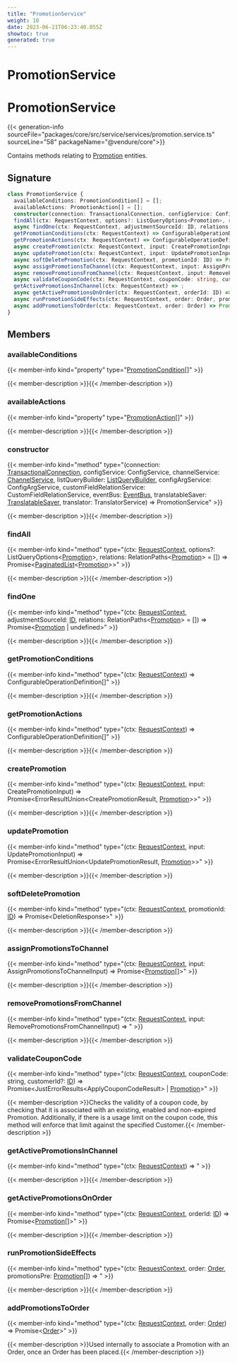 ```yaml
---
title: "PromotionService"
weight: 10
date: 2023-06-21T06:23:40.055Z
showtoc: true
generated: true
---
```

<!-- This file was generated from the Vendure source. Do not modify. Instead, re-run the "docs:build" script -->

# PromotionService
<div class="symbol">


# PromotionService

{{< generation-info sourceFile="packages/core/src/service/services/promotion.service.ts" sourceLine="58" packageName="@vendure/core">}}

Contains methods relating to <a href='/typescript-api/entities/promotion#promotion'>Promotion</a> entities.

## Signature

```TypeScript
class PromotionService {
  availableConditions: PromotionCondition[] = [];
  availableActions: PromotionAction[] = [];
  constructor(connection: TransactionalConnection, configService: ConfigService, channelService: ChannelService, listQueryBuilder: ListQueryBuilder, configArgService: ConfigArgService, customFieldRelationService: CustomFieldRelationService, eventBus: EventBus, translatableSaver: TranslatableSaver, translator: TranslatorService)
  findAll(ctx: RequestContext, options?: ListQueryOptions<Promotion>, relations: RelationPaths<Promotion> = []) => Promise<PaginatedList<Promotion>>;
  async findOne(ctx: RequestContext, adjustmentSourceId: ID, relations: RelationPaths<Promotion> = []) => Promise<Promotion | undefined>;
  getPromotionConditions(ctx: RequestContext) => ConfigurableOperationDefinition[];
  getPromotionActions(ctx: RequestContext) => ConfigurableOperationDefinition[];
  async createPromotion(ctx: RequestContext, input: CreatePromotionInput) => Promise<ErrorResultUnion<CreatePromotionResult, Promotion>>;
  async updatePromotion(ctx: RequestContext, input: UpdatePromotionInput) => Promise<ErrorResultUnion<UpdatePromotionResult, Promotion>>;
  async softDeletePromotion(ctx: RequestContext, promotionId: ID) => Promise<DeletionResponse>;
  async assignPromotionsToChannel(ctx: RequestContext, input: AssignPromotionsToChannelInput) => Promise<Promotion[]>;
  async removePromotionsFromChannel(ctx: RequestContext, input: RemovePromotionsFromChannelInput) => ;
  async validateCouponCode(ctx: RequestContext, couponCode: string, customerId?: ID) => Promise<JustErrorResults<ApplyCouponCodeResult> | Promotion>;
  getActivePromotionsInChannel(ctx: RequestContext) => ;
  async getActivePromotionsOnOrder(ctx: RequestContext, orderId: ID) => Promise<Promotion[]>;
  async runPromotionSideEffects(ctx: RequestContext, order: Order, promotionsPre: Promotion[]) => ;
  async addPromotionsToOrder(ctx: RequestContext, order: Order) => Promise<Order>;
}
```
## Members

### availableConditions

{{< member-info kind="property" type="<a href='/typescript-api/promotions/promotion-condition#promotioncondition'>PromotionCondition</a>[]"  >}}

{{< member-description >}}{{< /member-description >}}

### availableActions

{{< member-info kind="property" type="<a href='/typescript-api/promotions/promotion-action#promotionaction'>PromotionAction</a>[]"  >}}

{{< member-description >}}{{< /member-description >}}

### constructor

{{< member-info kind="method" type="(connection: <a href='/typescript-api/data-access/transactional-connection#transactionalconnection'>TransactionalConnection</a>, configService: ConfigService, channelService: <a href='/typescript-api/services/channel-service#channelservice'>ChannelService</a>, listQueryBuilder: <a href='/typescript-api/data-access/list-query-builder#listquerybuilder'>ListQueryBuilder</a>, configArgService: ConfigArgService, customFieldRelationService: CustomFieldRelationService, eventBus: <a href='/typescript-api/events/event-bus#eventbus'>EventBus</a>, translatableSaver: <a href='/typescript-api/service-helpers/translatable-saver#translatablesaver'>TranslatableSaver</a>, translator: TranslatorService) => PromotionService"  >}}

{{< member-description >}}{{< /member-description >}}

### findAll

{{< member-info kind="method" type="(ctx: <a href='/typescript-api/request/request-context#requestcontext'>RequestContext</a>, options?: ListQueryOptions&#60;<a href='/typescript-api/entities/promotion#promotion'>Promotion</a>&#62;, relations: RelationPaths&#60;<a href='/typescript-api/entities/promotion#promotion'>Promotion</a>&#62; = []) => Promise&#60;<a href='/typescript-api/common/paginated-list#paginatedlist'>PaginatedList</a>&#60;<a href='/typescript-api/entities/promotion#promotion'>Promotion</a>&#62;&#62;"  >}}

{{< member-description >}}{{< /member-description >}}

### findOne

{{< member-info kind="method" type="(ctx: <a href='/typescript-api/request/request-context#requestcontext'>RequestContext</a>, adjustmentSourceId: <a href='/typescript-api/common/id#id'>ID</a>, relations: RelationPaths&#60;<a href='/typescript-api/entities/promotion#promotion'>Promotion</a>&#62; = []) => Promise&#60;<a href='/typescript-api/entities/promotion#promotion'>Promotion</a> | undefined&#62;"  >}}

{{< member-description >}}{{< /member-description >}}

### getPromotionConditions

{{< member-info kind="method" type="(ctx: <a href='/typescript-api/request/request-context#requestcontext'>RequestContext</a>) => ConfigurableOperationDefinition[]"  >}}

{{< member-description >}}{{< /member-description >}}

### getPromotionActions

{{< member-info kind="method" type="(ctx: <a href='/typescript-api/request/request-context#requestcontext'>RequestContext</a>) => ConfigurableOperationDefinition[]"  >}}

{{< member-description >}}{{< /member-description >}}

### createPromotion

{{< member-info kind="method" type="(ctx: <a href='/typescript-api/request/request-context#requestcontext'>RequestContext</a>, input: CreatePromotionInput) => Promise&#60;ErrorResultUnion&#60;CreatePromotionResult, <a href='/typescript-api/entities/promotion#promotion'>Promotion</a>&#62;&#62;"  >}}

{{< member-description >}}{{< /member-description >}}

### updatePromotion

{{< member-info kind="method" type="(ctx: <a href='/typescript-api/request/request-context#requestcontext'>RequestContext</a>, input: UpdatePromotionInput) => Promise&#60;ErrorResultUnion&#60;UpdatePromotionResult, <a href='/typescript-api/entities/promotion#promotion'>Promotion</a>&#62;&#62;"  >}}

{{< member-description >}}{{< /member-description >}}

### softDeletePromotion

{{< member-info kind="method" type="(ctx: <a href='/typescript-api/request/request-context#requestcontext'>RequestContext</a>, promotionId: <a href='/typescript-api/common/id#id'>ID</a>) => Promise&#60;DeletionResponse&#62;"  >}}

{{< member-description >}}{{< /member-description >}}

### assignPromotionsToChannel

{{< member-info kind="method" type="(ctx: <a href='/typescript-api/request/request-context#requestcontext'>RequestContext</a>, input: AssignPromotionsToChannelInput) => Promise&#60;<a href='/typescript-api/entities/promotion#promotion'>Promotion</a>[]&#62;"  >}}

{{< member-description >}}{{< /member-description >}}

### removePromotionsFromChannel

{{< member-info kind="method" type="(ctx: <a href='/typescript-api/request/request-context#requestcontext'>RequestContext</a>, input: RemovePromotionsFromChannelInput) => "  >}}

{{< member-description >}}{{< /member-description >}}

### validateCouponCode

{{< member-info kind="method" type="(ctx: <a href='/typescript-api/request/request-context#requestcontext'>RequestContext</a>, couponCode: string, customerId?: <a href='/typescript-api/common/id#id'>ID</a>) => Promise&#60;JustErrorResults&#60;ApplyCouponCodeResult&#62; | <a href='/typescript-api/entities/promotion#promotion'>Promotion</a>&#62;"  >}}

{{< member-description >}}Checks the validity of a coupon code, by checking that it is associated with an existing,
enabled and non-expired Promotion. Additionally, if there is a usage limit on the coupon code,
this method will enforce that limit against the specified Customer.{{< /member-description >}}

### getActivePromotionsInChannel

{{< member-info kind="method" type="(ctx: <a href='/typescript-api/request/request-context#requestcontext'>RequestContext</a>) => "  >}}

{{< member-description >}}{{< /member-description >}}

### getActivePromotionsOnOrder

{{< member-info kind="method" type="(ctx: <a href='/typescript-api/request/request-context#requestcontext'>RequestContext</a>, orderId: <a href='/typescript-api/common/id#id'>ID</a>) => Promise&#60;<a href='/typescript-api/entities/promotion#promotion'>Promotion</a>[]&#62;"  >}}

{{< member-description >}}{{< /member-description >}}

### runPromotionSideEffects

{{< member-info kind="method" type="(ctx: <a href='/typescript-api/request/request-context#requestcontext'>RequestContext</a>, order: <a href='/typescript-api/entities/order#order'>Order</a>, promotionsPre: <a href='/typescript-api/entities/promotion#promotion'>Promotion</a>[]) => "  >}}

{{< member-description >}}{{< /member-description >}}

### addPromotionsToOrder

{{< member-info kind="method" type="(ctx: <a href='/typescript-api/request/request-context#requestcontext'>RequestContext</a>, order: <a href='/typescript-api/entities/order#order'>Order</a>) => Promise&#60;<a href='/typescript-api/entities/order#order'>Order</a>&#62;"  >}}

{{< member-description >}}Used internally to associate a Promotion with an Order, once an Order has been placed.{{< /member-description >}}


</div>
